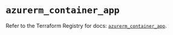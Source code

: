 # `azurerm_container_app`

Refer to the Terraform Registry for docs: [`azurerm_container_app`](https://registry.terraform.io/providers/hashicorp/azurerm/4.49.0/docs/resources/container_app).
